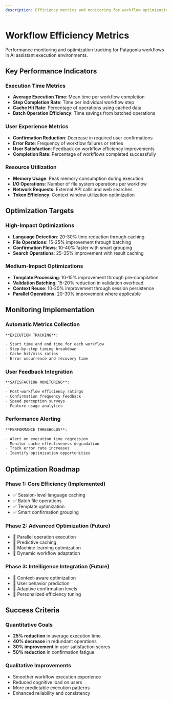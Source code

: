 ```yaml
---
description: Efficiency metrics and monitoring for workflow optimization
---
```


# Workflow Efficiency Metrics

Performance monitoring and optimization tracking for Patagonia workflows in AI assistant execution environments.

## Key Performance Indicators

### Execution Time Metrics

- **Average Execution Time**: Mean time per workflow completion
- **Step Completion Rate**: Time per individual workflow step
- **Cache Hit Rate**: Percentage of operations using cached data
- **Batch Operation Efficiency**: Time savings from batched operations

### User Experience Metrics

- **Confirmation Reduction**: Decrease in required user confirmations
- **Error Rate**: Frequency of workflow failures or retries
- **User Satisfaction**: Feedback on workflow efficiency improvements
- **Completion Rate**: Percentage of workflows completed successfully

### Resource Utilization

- **Memory Usage**: Peak memory consumption during execution
- **I/O Operations**: Number of file system operations per workflow
- **Network Requests**: External API calls and web searches
- **Token Efficiency**: Context window utilization optimization

## Optimization Targets

### High-Impact Optimizations

- **Language Detection**: 20-30% time reduction through caching
- **File Operations**: 15-25% improvement through batching
- **Confirmation Flows**: 10-40% faster with smart grouping
- **Search Operations**: 25-35% improvement with result caching

### Medium-Impact Optimizations

- **Template Processing**: 10-15% improvement through pre-compilation
- **Validation Batching**: 15-20% reduction in validation overhead
- **Context Reuse**: 10-20% improvement through session persistence
- **Parallel Operations**: 20-30% improvement where applicable

## Monitoring Implementation

### Automatic Metrics Collection

```markdown
**EXECUTION TRACKING**:

- Start time and end time for each workflow
- Step-by-step timing breakdown
- Cache hit/miss ratios
- Error occurrence and recovery time
```

### User Feedback Integration

```markdown
**SATISFACTION MONITORING**:

- Post-workflow efficiency ratings
- Confirmation frequency feedback
- Speed perception surveys
- Feature usage analytics
```

### Performance Alerting

```markdown
**PERFORMANCE THRESHOLDS**:

- Alert on execution time regression
- Monitor cache effectiveness degradation
- Track error rate increases
- Identify optimization opportunities
```

## Optimization Roadmap

### Phase 1: Core Efficiency (Implemented)

- ✅ Session-level language caching
- ✅ Batch file operations
- ✅ Template optimization
- ✅ Smart confirmation grouping

### Phase 2: Advanced Optimization (Future)

- 🔄 Parallel operation execution
- 🔄 Predictive caching
- 🔄 Machine learning optimization
- 🔄 Dynamic workflow adaptation

### Phase 3: Intelligence Integration (Future)

- 🔄 Context-aware optimization
- 🔄 User behavior prediction
- 🔄 Adaptive confirmation levels
- 🔄 Personalized efficiency tuning

## Success Criteria

### Quantitative Goals

- **25% reduction** in average execution time
- **40% decrease** in redundant operations
- **30% improvement** in user satisfaction scores
- **50% reduction** in confirmation fatigue

### Qualitative Improvements

- Smoother workflow execution experience
- Reduced cognitive load on users
- More predictable execution patterns
- Enhanced reliability and consistency
